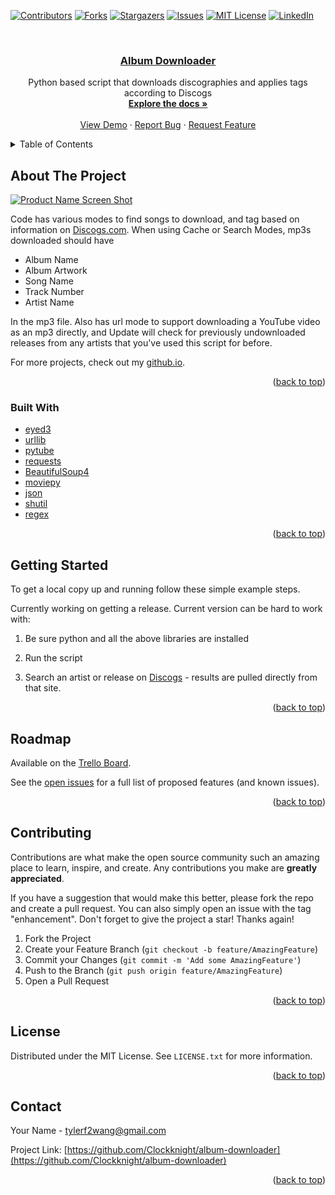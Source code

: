 <div id="top"></div>
<!--
*** Thanks for checking out the Best-README-Template. If you have a suggestion
*** that would make this better, please fork the repo and create a pull request
*** or simply open an issue with the tag "enhancement".
*** Don't forget to give the project a star!
*** Thanks again! Now go create something AMAZING! :D
-->



<!-- PROJECT SHIELDS -->
<!--
*** I'm using markdown "reference style" links for readability.
*** Reference links are enclosed in brackets [ ] instead of parentheses ( ).
*** See the bottom of this document for the declaration of the reference variables
*** for contributors-url, forks-url, etc. This is an optional, concise syntax you may use.
*** https://www.markdownguide.org/basic-syntax/#reference-style-links
-->
[![Contributors][contributors-shield]][contributors-url]
[![Forks][forks-shield]][forks-url]
[![Stargazers][stars-shield]][stars-url]
[![Issues][issues-shield]][issues-url]
[![MIT License][license-shield]][license-url]
[![LinkedIn][linkedin-shield]][linkedin-url]


<!-- PROJECT LOGO -->
<br />
<div align="center">
<a href="https://github.com/Clockknight/album-downloader">
<h3 align="center">Album Downloader
</h3></a>

  <p align="center">
    Python based script that downloads discographies and applies tags according to Discogs
    <br />
    <a href="https://github.com/Clockknight/album-downloader"><strong>Explore the docs »</strong></a>
    <br />
    <br />
    <a href="https://github.com/Clockknight/album-downloader">View Demo</a>
    ·
    <a href="https://github.com/Clockknight/album-downloader/issues">Report Bug</a>
    ·
    <a href="https://github.com/Clockknight/album-downloader/issues">Request Feature</a>
  </p>
</div>



<!-- TABLE OF CONTENTS -->
<details>
  <summary>Table of Contents</summary>
  <ol>
    <li>
      <a href="#about-the-project">About The Project</a>
      <ul>
        <li><a href="#built-with">Built With</a></li>
      </ul>
    </li>
    <li>
      <a href="#getting-started">Getting Started</a>
      <ul>
        <li><a href="#prerequisites">Prerequisites</a></li>
        <li><a href="#installation">Installation</a></li>
      </ul>
    </li>
    <li><a href="#usage">Usage</a></li>
    <li><a href="#roadmap">Roadmap</a></li>
    <li><a href="#contributing">Contributing</a></li>
    <li><a href="#license">License</a></li>
    <li><a href="#contact">Contact</a></li>
  </ol>
</details>



<!-- ABOUT THE PROJECT -->
## About The Project

[![Product Name Screen Shot][product-screenshot]](https://Clockknight.github.io)

Code has various modes to find songs to download, and tag based on information on [Discogs.com](https://discogs.com). When using Cache or Search Modes, mp3s downloaded should have 
* Album Name
* Album Artwork
* Song Name
* Track Number
* Artist Name

In the mp3 file. Also has url mode to support downloading a YouTube video as an mp3 directly, and Update will check for previously undownloaded releases from any artists that you've used this script for before.  

For more projects, check out my [github.io](http://clockknight.github.io).

<p align="right">(<a href="#top">back to top</a>)</p>



### Built With

* [eyed3](https://pypi.org/project/eyed3/)
* [urllib](https://urllib3.readthedocs.io/en/stable/)
* [pytube](https://github.com/pytube/pytube)
* [requests](https://docs.python-requests.org/en/latest/)
* [BeautifulSoup4](https://www.crummy.com/software/BeautifulSoup/)
* [moviepy](https://zulko.github.io/moviepy/)
* [json](https://docs.python.org/3/library/json.html)
* [shutil](https://docs.python.org/3/library/shutil.html)
* [regex](https://docs.python.org/3/library/re.html)

<p align="right">(<a href="#top">back to top</a>)</p>



<!-- GETTING STARTED -->
## Getting Started
To get a local copy up and running follow these simple example steps.

Currently working on getting a release. Current version can be hard to work with:

1. Be sure python and all the above libraries are installed

2. Run the script

3. Search an artist or release on [Discogs](https://Discogs.com) - results are pulled directly from that site. 

<p align="right">(<a href="#top">back to top</a>)</p>


<!-- ROADMAP -->
## Roadmap

Available on the [Trello Board](https://trello.com/b/iQFpYHnQ).

See the [open issues](https://github.com/Clockknight/album-downloader/issues) for a full list of proposed features (and known issues).

<p align="right">(<a href="#top">back to top</a>)</p>



<!-- CONTRIBUTING -->
## Contributing

Contributions are what make the open source community such an amazing place to learn, inspire, and create. Any contributions you make are **greatly appreciated**.

If you have a suggestion that would make this better, please fork the repo and create a pull request. You can also simply open an issue with the tag "enhancement".
Don't forget to give the project a star! Thanks again!

1. Fork the Project
2. Create your Feature Branch (`git checkout -b feature/AmazingFeature`)
3. Commit your Changes (`git commit -m 'Add some AmazingFeature'`)
4. Push to the Branch (`git push origin feature/AmazingFeature`)
5. Open a Pull Request

<p align="right">(<a href="#top">back to top</a>)</p>



<!-- LICENSE -->
## License

Distributed under the MIT License. See `LICENSE.txt` for more information.

<p align="right">(<a href="#top">back to top</a>)</p>



<!-- CONTACT -->
## Contact

Your Name - tylerf2wang@gmail.com

Project Link: [https://github.com/Clockknight/album-downloader](https://github.com/Clockknight/album-downloader)

<p align="right">(<a href="#top">back to top</a>)</p>



<!-- MARKDOWN LINKS & IMAGES -->
<!-- https://www.markdownguide.org/basic-syntax/#reference-style-links -->
[contributors-shield]: https://img.shields.io/github/contributors/Clockknight/album-downloader.svg?style=for-the-badge
[contributors-url]: https://github.com/Clockknight/album-downloader/graphs/contributors
[forks-shield]: https://img.shields.io/github/forks/Clockknight/album-downloader.svg?style=for-the-badge
[forks-url]: https://github.com/Clockknight/album-downloader/network/members
[stars-shield]: https://img.shields.io/github/stars/Clockknight/album-downloader.svg?style=for-the-badge
[stars-url]: https://github.com/Clockknight/album-downloader/stargazers
[issues-shield]: https://img.shields.io/github/issues/Clockknight/album-downloader.svg?style=for-the-badge
[issues-url]: https://github.com/Clockknight/album-downloader/issues
[license-shield]: https://img.shields.io/github/license/Clockknight/album-downloader.svg?style=for-the-badge
[license-url]: https://github.com/Clockknight/album-downloader/blob/master/LICENSE.txt
[linkedin-shield]: https://img.shields.io/badge/-LinkedIn-black.svg?style=for-the-badge&logo=linkedin&colorB=555
[linkedin-url]: https://linkedin.com/in/tyler-wang-b3241963
[product-screenshot]: assets/screenshot.png